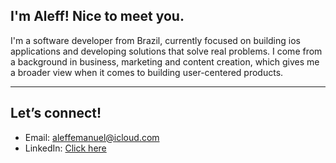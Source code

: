 ## I'm Aleff! Nice to meet you. 

I'm a software developer from Brazil, currently focused on building ios applications and developing solutions that solve real problems. I come from a background in business, marketing and content creation, which gives me a broader view when it comes to building user-centered products.

---
## Let’s connect!

- Email: aleffemanuel@icloud.com  
- LinkedIn: [Click here](https://www.linkedin.com/in/oaleffemanuel/)
